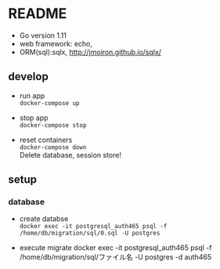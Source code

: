 # README
* Go version 1.11
* web framework: echo,
* ORM(sql):sqlx, http://jmoiron.github.io/sqlx/

## develop
* run app  
`docker-compose up`

* stop app  
`docker-compose stop`

* reset containers  
`docker-compose down`  
Delete database, session store!

## setup
### database
* create databse  
`docker exec -it postgresql_auth465 psql -f /home/db/migration/sql/0.sql -U postgres`

* execute migrate
docker exec -it postgresql_auth465 psql -f /home/db/migration/sql/ファイル名 -U postgres -d auth465